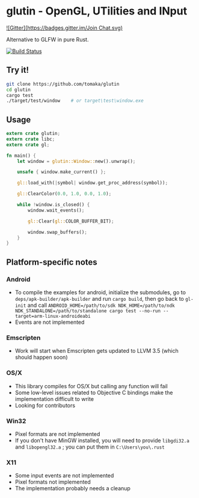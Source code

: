 # glutin -  OpenGL, UTilities and INput
[![Gitter](https://badges.gitter.im/Join Chat.svg)](https://gitter.im/tomaka/glutin?utm_source=badge&utm_medium=badge&utm_campaign=pr-badge&utm_content=badge)

Alternative to GLFW in pure Rust.

[![Build Status](https://travis-ci.org/tomaka/glutin.png?branch=master)](https://travis-ci.org/tomaka/glutin)

## Try it!

```bash
git clone https://github.com/tomaka/glutin
cd glutin
cargo test
./target/test/window    # or target\test\window.exe
```

## Usage

```rust
extern crate glutin;
extern crate libc;
extern crate gl;

fn main() {
    let window = glutin::Window::new().unwrap();

    unsafe { window.make_current() };

    gl::load_with(|symbol| window.get_proc_address(symbol));

    gl::ClearColor(0.0, 1.0, 0.0, 1.0);

    while !window.is_closed() {
        window.wait_events();

        gl::Clear(gl::COLOR_BUFFER_BIT);

        window.swap_buffers();
    }
}
```

## Platform-specific notes

### Android

 - To compile the examples for android, initialize the submodules, go to `deps/apk-builder/apk-builder` and run `cargo build`, then go back to `gl-init` and call `ANDROID_HOME=/path/to/sdk NDK_HOME=/path/to/ndk NDK_STANDALONE=/path/to/standalone cargo test --no-run --target=arm-linux-androideabi`
 - Events are not implemented

### Emscripten

 - Work will start when Emscripten gets updated to LLVM 3.5 (which should happen soon)

### OS/X

 - This library compiles for OS/X but calling any function will fail
 - Some low-level issues related to Objective C bindings make the implementation difficult to write
 - Looking for contributors

### Win32

 - Pixel formats are not implemented
 - If you don't have MinGW installed, you will need to provide `libgdi32.a` and `libopengl32.a` ; you can put them in `C:\Users\you\.rust`

### X11

 - Some input events are not implemented
 - Pixel formats not implemented
 - The implementation probably needs a cleanup
